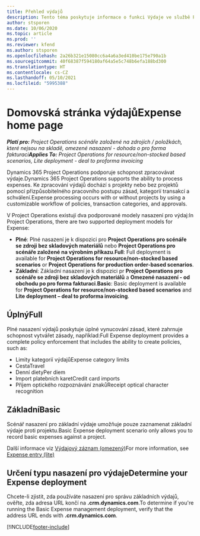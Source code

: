 ```yaml
---
title: Přehled výdajů
description: Tento téma poskytuje informace o funkci Výdaje ve službě Project Operations.
author: stsporen
ms.date: 10/06/2020
ms.topic: article
ms.prod: ''
ms.reviewer: kfend
ms.author: stsporen
ms.openlocfilehash: 2a26b321e15080cc6a4a6a3ed410be175e790a1b
ms.sourcegitcommit: 40f68387f594180af64a5e5c748b6efa188bd300
ms.translationtype: HT
ms.contentlocale: cs-CZ
ms.lasthandoff: 05/10/2021
ms.locfileid: "5995388"
---
```

# <a name="expense-home-page"></a><span data-ttu-id="2495c-103">Domovská stránka výdajů</span><span class="sxs-lookup"><span data-stu-id="2495c-103">Expense home page</span></span>

<span data-ttu-id="2495c-104">_**Platí pro:** Project Operations scénáře založené na zdrojích / položkách, které nejsou na skladě, omezené nasazení - dohoda o pro forma fakturaci_</span><span class="sxs-lookup"><span data-stu-id="2495c-104">_**Applies To:** Project Operations for resource/non-stocked based scenarios, Lite deployment - deal to proforma invoicing_</span></span>


<span data-ttu-id="2495c-105">Dynamics 365 Project Operations podporuje schopnost zpracovávat výdaje.</span><span class="sxs-lookup"><span data-stu-id="2495c-105">Dynamics 365 Project Operations supports the ability to process expenses.</span></span> <span data-ttu-id="2495c-106">Ke zpracování výdajů dochází s projekty nebo bez projektů pomocí přizpůsobitelného pracovního postupu zásad, kategorií transakcí a schválení.</span><span class="sxs-lookup"><span data-stu-id="2495c-106">Expense processing occurs with or without projects by using a customizable workflow of policies, transaction categories, and approvals.</span></span>

<span data-ttu-id="2495c-107">V Project Operations existují dva podporované modely nasazení pro výdaj:</span><span class="sxs-lookup"><span data-stu-id="2495c-107">In Project Operations, there are two supported deployment models for Expense:</span></span> 

- <span data-ttu-id="2495c-108">**Plné**: Plné nasazení je k dispozici pro **Project Operations pro scénáře se zdroji bez skladových materiálů** nebo **Project Operations pro scénáře založené na výrobním příkazu**.</span><span class="sxs-lookup"><span data-stu-id="2495c-108">**Full**: Full deployment is available for **Project Operations for resource/non-stocked based scenarios** or **Project Operations for production order-based scenarios**.</span></span>
- <span data-ttu-id="2495c-109">**Základní**: Základní nasazení je k dispozici pr **Project Operations pro scénáře se zdroji bez skladových materiálů** a **Omezené nasazení - od obchodu po pro forma fakturaci**.</span><span class="sxs-lookup"><span data-stu-id="2495c-109">**Basic**: Basic deployment is available for **Project Operations for resource/non-stocked based scenarios** and **Lite deployment – deal to proforma invoicing**.</span></span>

## <a name="full"></a><span data-ttu-id="2495c-110">Úplný</span><span class="sxs-lookup"><span data-stu-id="2495c-110">Full</span></span> 
<span data-ttu-id="2495c-111">Plné nasazení výdajů poskytuje úplné vynucování zásad, které zahrnuje schopnost vytvářet zásady, například:</span><span class="sxs-lookup"><span data-stu-id="2495c-111">Full Expense deployment provides a complete policy enforcement that includes the ability to create policies, such as:</span></span>

  - <span data-ttu-id="2495c-112">Limity kategorií výdajů</span><span class="sxs-lookup"><span data-stu-id="2495c-112">Expense category limits</span></span>
  - <span data-ttu-id="2495c-113">Cesta</span><span class="sxs-lookup"><span data-stu-id="2495c-113">Travel</span></span>
  - <span data-ttu-id="2495c-114">Denní diety</span><span class="sxs-lookup"><span data-stu-id="2495c-114">Per diem</span></span>
  - <span data-ttu-id="2495c-115">Import platebních karet</span><span class="sxs-lookup"><span data-stu-id="2495c-115">Credit card imports</span></span>
  - <span data-ttu-id="2495c-116">Příjem optického rozpoznávání znaků</span><span class="sxs-lookup"><span data-stu-id="2495c-116">Receipt optical character recognition</span></span>

## <a name="basic"></a><span data-ttu-id="2495c-117">Základní</span><span class="sxs-lookup"><span data-stu-id="2495c-117">Basic</span></span> 
<span data-ttu-id="2495c-118">Scénář nasazení pro základní výdaje umožňuje pouze zaznamenat základní výdaje proti projektu.</span><span class="sxs-lookup"><span data-stu-id="2495c-118">Basic Expense deployment scenario only allows you to record basic expenses against a project.</span></span> 

<span data-ttu-id="2495c-119">Další informace viz [Výdajový záznam (omezený)](basic-expense.md)</span><span class="sxs-lookup"><span data-stu-id="2495c-119">For more information, see [Expense entry (lite)](basic-expense.md)</span></span>

## <a name="determine-your-expense-deployment"></a><span data-ttu-id="2495c-120">Určení typu nasazení pro výdaje</span><span class="sxs-lookup"><span data-stu-id="2495c-120">Determine your Expense deployment</span></span>
<span data-ttu-id="2495c-121">Chcete-li zjistit, zda používáte nasazení pro správu základních výdajů, ověřte, zda adresa URL končí na **.crm.dynamics.com**.</span><span class="sxs-lookup"><span data-stu-id="2495c-121">To determine if you're running the Basic Expense management deployment, verify that the address URL ends with **.crm.dynamics.com**.</span></span> 


[!INCLUDE[footer-include](../includes/footer-banner.md)]
